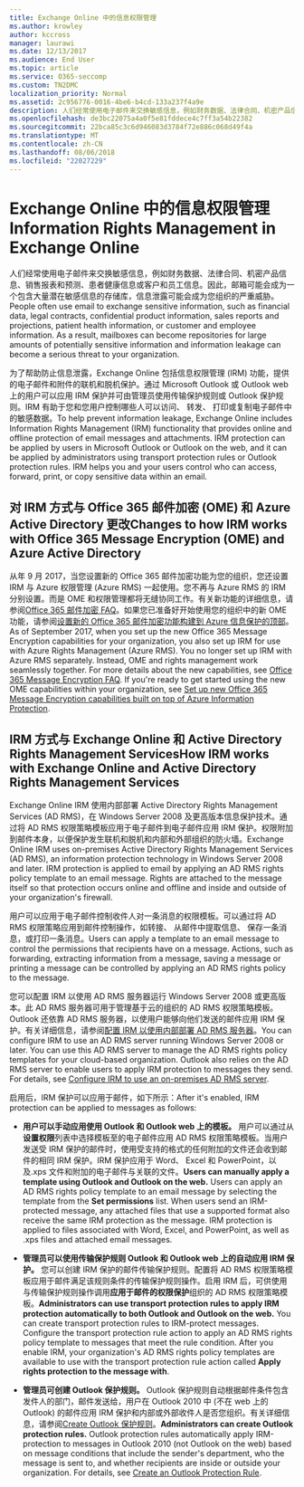 ```yaml
---
title: Exchange Online 中的信息权限管理
ms.author: krowley
author: kccross
manager: laurawi
ms.date: 12/13/2017
ms.audience: End User
ms.topic: article
ms.service: O365-seccomp
ms.custom: TN2DMC
localization_priority: Normal
ms.assetid: 2c956776-0016-4be6-b4cd-133a237f4a9e
description: 人们经常使用电子邮件来交换敏感信息，例如财务数据、法律合同、机密产品信息、销售报表和预测、患者健康信息或客户和员工信息。因此，邮箱可能会成为一个包含大量潜在敏感信息的存储库，信息泄露可能会成为您组织的严重威胁。
ms.openlocfilehash: de3bc22075a4a0f5e81fddece4c7ff3a54b22382
ms.sourcegitcommit: 22bca85c3c6d946083d3784f72e886c068d49f4a
ms.translationtype: MT
ms.contentlocale: zh-CN
ms.lasthandoff: 08/06/2018
ms.locfileid: "22027229"
---
```

# <a name="information-rights-management-in-exchange-online"></a><span data-ttu-id="646cd-104">Exchange Online 中的信息权限管理</span><span class="sxs-lookup"><span data-stu-id="646cd-104">Information Rights Management in Exchange Online</span></span>

<span data-ttu-id="646cd-p102">人们经常使用电子邮件来交换敏感信息，例如财务数据、法律合同、机密产品信息、销售报表和预测、患者健康信息或客户和员工信息。因此，邮箱可能会成为一个包含大量潜在敏感信息的存储库，信息泄露可能会成为您组织的严重威胁。</span><span class="sxs-lookup"><span data-stu-id="646cd-p102">People often use email to exchange sensitive information, such as financial data, legal contracts, confidential product information, sales reports and projections, patient health information, or customer and employee information. As a result, mailboxes can become repositories for large amounts of potentially sensitive information and information leakage can become a serious threat to your organization.</span></span>
  
<span data-ttu-id="646cd-p103">为了帮助防止信息泄露，Exchange Online 包括信息权限管理 (IRM) 功能，提供的电子邮件和附件的联机和脱机保护。通过 Microsoft Outlook 或 Outlook web 上的用户可以应用 IRM 保护并可由管理员使用传输保护规则或 Outlook 保护规则。IRM 有助于您和您用户控制哪些人可以访问、 转发、 打印或复制电子邮件中的敏感数据。</span><span class="sxs-lookup"><span data-stu-id="646cd-p103">To help prevent information leakage, Exchange Online includes Information Rights Management (IRM) functionality that provides online and offline protection of email messages and attachments. IRM protection can be applied by users in Microsoft Outlook or Outlook on the web, and it can be applied by administrators using transport protection rules or Outlook protection rules. IRM helps you and your users control who can access, forward, print, or copy sensitive data within an email.</span></span>
  
## <a name="changes-to-how-irm-works-with-office-365-message-encryption-ome-and-azure-active-directory"></a><span data-ttu-id="646cd-110">对 IRM 方式与 Office 365 邮件加密 (OME) 和 Azure Active Directory 更改</span><span class="sxs-lookup"><span data-stu-id="646cd-110">Changes to how IRM works with Office 365 Message Encryption (OME) and Azure Active Directory</span></span>

<span data-ttu-id="646cd-p104">从年 9 月 2017，当您设置新的 Office 365 邮件加密功能为您的组织，您还设置 IRM 与 Azure 权限管理 (Azure RMS) 一起使用。您不再与 Azure RMS 的 IRM 分别设置。而是 OME 和权限管理都将无缝协同工作。有关新功能的详细信息，请参阅[Office 365 邮件加密 FAQ](https://support.office.com/article/0432dce9-d9b6-4e73-8a13-4a932eb0081e)。如果您已准备好开始使用您的组织中的新 OME 功能，请参阅[设置新的 Office 365 邮件加密功能构建到 Azure 信息保护的顶部](https://support.office.com/article/7ff0c040-b25c-4378-9904-b1b50210d00e)。</span><span class="sxs-lookup"><span data-stu-id="646cd-p104">As of September 2017, when you set up the new Office 365 Message Encryption capabilities for your organization, you also set up IRM for use with Azure Rights Management (Azure RMS). You no longer set up IRM with Azure RMS separately. Instead, OME and rights management work seamlessly together. For more details about the new capabilities, see [Office 365 Message Encryption FAQ](https://support.office.com/article/0432dce9-d9b6-4e73-8a13-4a932eb0081e). If you're ready to get started using the new OME capabilities within your organization, see [Set up new Office 365 Message Encryption capabilities built on top of Azure Information Protection](https://support.office.com/article/7ff0c040-b25c-4378-9904-b1b50210d00e).</span></span>
  
## <a name="how-irm-works-with-exchange-online-and-active-directory-rights-management-services"></a><span data-ttu-id="646cd-116">IRM 方式与 Exchange Online 和 Active Directory Rights Management Services</span><span class="sxs-lookup"><span data-stu-id="646cd-116">How IRM works with Exchange Online and Active Directory Rights Management Services</span></span>

<span data-ttu-id="646cd-p105">Exchange Online IRM 使用内部部署 Active Directory Rights Management Services (AD RMS)，在 Windows Server 2008 及更高版本信息保护技术。通过将 AD RMS 权限策略模板应用于电子邮件到电子邮件应用 IRM 保护。权限附加到邮件本身，以便保护发生联机和脱机和内部和外部组织的防火墙。</span><span class="sxs-lookup"><span data-stu-id="646cd-p105">Exchange Online IRM uses on-premises Active Directory Rights Management Services (AD RMS), an information protection technology in Windows Server 2008 and later. IRM protection is applied to email by applying an AD RMS rights policy template to an email message. Rights are attached to the message itself so that protection occurs online and offline and inside and outside of your organization's firewall.</span></span>
  
<span data-ttu-id="646cd-p106">用户可以应用于电子邮件控制收件人对一条消息的权限模板。可以通过将 AD RMS 权限策略应用到邮件控制操作，如转接、 从邮件中提取信息、 保存一条消息，或打印一条消息。</span><span class="sxs-lookup"><span data-stu-id="646cd-p106">Users can apply a template to an email message to control the permissions that recipients have on a message. Actions, such as forwarding, extracting information from a message, saving a message or printing a message can be controlled by applying an AD RMS rights policy to the message.</span></span>
  
<span data-ttu-id="646cd-p107">您可以配置 IRM 以使用 AD RMS 服务器运行 Windows Server 2008 或更高版本。此 AD RMS 服务器可用于管理基于云的组织的 AD RMS 权限策略模板。Outlook 还依靠 AD RMS 服务器，以使用户能够向他们发送的邮件应用 IRM 保护。有关详细信息，请参阅[配置 IRM 以使用内部部署 AD RMS 服务器](configure-irm-to-use-an-on-premises-ad-rms-server.md)。</span><span class="sxs-lookup"><span data-stu-id="646cd-p107">You can configure IRM to use an AD RMS server running Windows Server 2008 or later. You can use this AD RMS server to manage the AD RMS rights policy templates for your cloud-based organization. Outlook also relies on the AD RMS server to enable users to apply IRM protection to messages they send. For details, see [Configure IRM to use an on-premises AD RMS server](configure-irm-to-use-an-on-premises-ad-rms-server.md).</span></span> 
  
<span data-ttu-id="646cd-126">启用后，IRM 保护可以应用于邮件，如下所示：</span><span class="sxs-lookup"><span data-stu-id="646cd-126">After it's enabled, IRM protection can be applied to messages as follows:</span></span>
  
- <span data-ttu-id="646cd-p108">**用户可以手动应用使用 Outlook 和 Outlook web 上的模板。** 用户可以通过从**设置权限**列表中选择模板至的电子邮件应用 AD RMS 权限策略模板。当用户发送受 IRM 保护的邮件时，使用受支持的格式的任何附加的文件还会收到邮件的相同 IRM 保护。IRM 保护应用于 Word、 Excel 和 PowerPoint，以及.xps 文件和附加的电子邮件与关联的文件。</span><span class="sxs-lookup"><span data-stu-id="646cd-p108">**Users can manually apply a template using Outlook and Outlook on the web.** Users can apply an AD RMS rights policy template to an email message by selecting the template from the **Set permissions** list. When users send an IRM-protected message, any attached files that use a supported format also receive the same IRM protection as the message. IRM protection is applied to files associated with Word, Excel, and PowerPoint, as well as .xps files and attached email messages.</span></span> 
    
- <span data-ttu-id="646cd-p109">**管理员可以使用传输保护规则 Outlook 和 Outlook web 上的自动应用 IRM 保护。** 您可以创建 IRM 保护的邮件传输保护规则。配置将 AD RMS 权限策略模板应用于邮件满足该规则条件的传输保护规则操作。启用 IRM 后，可供使用与传输保护规则操作调用**应用于邮件的权限保护**组织的 AD RMS 权限策略模板。</span><span class="sxs-lookup"><span data-stu-id="646cd-p109">**Administrators can use transport protection rules to apply IRM protection automatically to both Outlook and Outlook on the web.** You can create transport protection rules to IRM-protect messages. Configure the transport protection rule action to apply an AD RMS rights policy template to messages that meet the rule condition. After you enable IRM, your organization's AD RMS rights policy templates are available to use with the transport protection rule action called **Apply rights protection to the message with**.</span></span>
    
- <span data-ttu-id="646cd-p110">**管理员可创建 Outlook 保护规则。** Outlook 保护规则自动根据邮件条件包含发件人的部门，邮件发送给，用户在 Outlook 2010 中 (不在 web 上的 Outlook) 的邮件应用 IRM 保护和内部或外部收件人是否您组织。有关详细信息，请参阅[Create Outlook 保护规则](http://technet.microsoft.com/library/da64750d-faaf-44de-ad8c-888eba7fbdbf.aspx)。</span><span class="sxs-lookup"><span data-stu-id="646cd-p110">**Administrators can create Outlook protection rules.** Outlook protection rules automatically apply IRM-protection to messages in Outlook 2010 (not Outlook on the web) based on message conditions that include the sender's department, who the message is sent to, and whether recipients are inside or outside your organization. For details, see [Create an Outlook Protection Rule](http://technet.microsoft.com/library/da64750d-faaf-44de-ad8c-888eba7fbdbf.aspx).</span></span>
    

